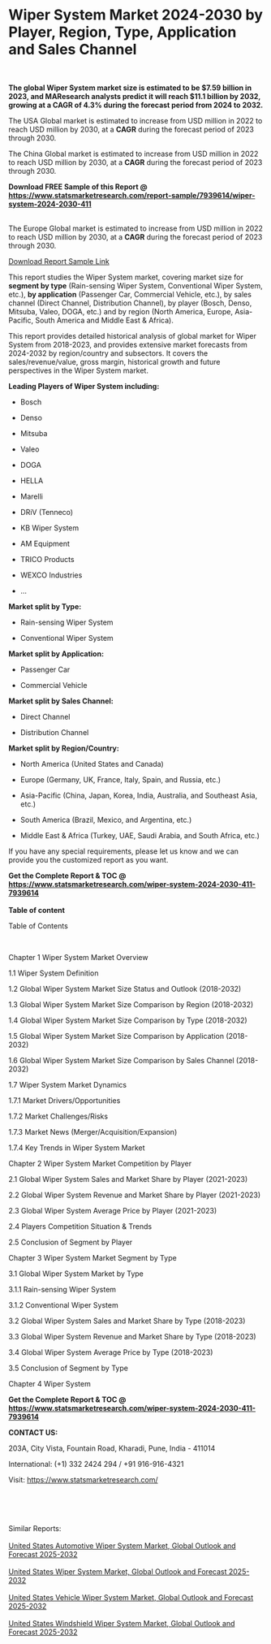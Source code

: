 <h1>Wiper System Market 2024-2030 by Player, Region, Type, Application and Sales Channel</h1><br/><p><strong>The global Wiper System market size is estimated to be $7.59 billion in 2023, and MAResearch analysts predict it will reach $11.1 billion by 2032, growing at a <strong>CAGR</strong> of 4.3% during the forecast period from 2024 to 2032.</strong></p><p>
 
 The USA Global market is estimated to increase from USD million in 2022 to reach USD million by 2030, at a <strong>CAGR</strong> during the forecast period of 2023 through 2030.</p><p>
 
 The China Global market is estimated to increase from USD million in 2022 to reach USD million by 2030, at a <strong>CAGR</strong> during the forecast period of 2023 through 2030.</p><div><b>Download FREE Sample of this Report @ <a href="https://www.statsmarketresearch.com/download-free-sample/7939614/wiper-system-2024-2030-411">https://www.statsmarketresearch.com/report-sample/7939614/wiper-system-2024-2030-411</a></b></div><br><p>
 
 The Europe Global market is estimated to increase from USD million in 2022 to reach USD million by 2030, at a <strong>CAGR</strong> during the forecast period of 2023 through 2030.</p><p><a href="https://www.statsmarketresearch.com/download-free-sample/7939614/wiper-system-2024-2030-411">Download Report Sample Link</a></p><p>
 
 This report studies the Wiper System market, covering market size for <strong>segment by type</strong> (Rain-sensing Wiper System, Conventional Wiper System, etc.), <strong>by application</strong> (Passenger Car, Commercial Vehicle, etc.), by sales channel (Direct Channel, Distribution Channel), by player (Bosch, Denso, Mitsuba, Valeo, DOGA, etc.) and by region (North America, Europe, Asia-Pacific, South America and Middle East & Africa).</p><p>
 
 This report provides detailed historical analysis of global market for Wiper System from 2018-2023, and provides extensive market forecasts from 2024-2032 by region/country and subsectors. It covers the sales/revenue/value, gross margin, historical growth and future perspectives in the Wiper System market.</p><p>
 
 <strong>Leading Players of Wiper System including:</strong></p><p>
 
 </p><ul><p></p><li>Bosch</li><p></p><li>Denso</li><p></p><li>Mitsuba</li><p></p><li>Valeo</li><p></p><li>DOGA</li><p></p><li>HELLA</li><p></p><li>Marelli</li><p></p><li>DRiV (Tenneco)</li><p></p><li>KB Wiper System</li><p></p><li>AM Equipment</li><p></p><li>TRICO Products</li><p></p><li>WEXCO Industries</li><p></p><li>...</li><p></p></ul><p>
 
 </p><p>
 
 <strong>Market split by Type:</strong></p><p>
 
 </p><ul><p></p><li>Rain-sensing Wiper System</li><p></p><li>Conventional Wiper System</li><p></p></ul><p>
 
 </p><p>
 
 <strong>Market split <strong>by Application</strong>:</strong></p><p>
 
 </p><ul><p></p><li>Passenger Car</li><p></p><li>Commercial Vehicle</li><p></p></ul><p>
 
 </p><p>
 
 <strong>Market split by Sales Channel:</strong></p><p>
 
 </p><ul><p></p><li>Direct Channel</li><p></p><li>Distribution Channel</li><p></p></ul><p>
 
 </p><p>
 
 <strong>Market split by Region/Country:</strong></p><p>
 
 </p><ul><p></p><li>North America (United States and Canada)</li><p></p><li>Europe (Germany, UK, France, Italy, Spain, and Russia, etc.)</li><p></p><li>Asia-Pacific (China, Japan, Korea, India, Australia, and Southeast Asia, etc.)</li><p></p><li>South America (Brazil, Mexico, and Argentina, etc.)</li><p></p><li>Middle East & Africa (Turkey, UAE, Saudi Arabia, and South Africa, etc.)</li><p></p></ul><p>
 
 </p><p>
 
 If you have any special requirements, please let us know and we can provide you the customized report as you want.</p><div><b>Get the Complete Report & TOC @ <a href="https://www.statsmarketresearch.com/wiper-system-2024-2030-411-7939614">https://www.statsmarketresearch.com/wiper-system-2024-2030-411-7939614</a></b></div><br><b>Table of content</b><p>Table of Contents<br />
 
 <br />
 
 Chapter 1 Wiper System Market Overview<br />
 
  1.1 Wiper System Definition<br />
 
  1.2 Global Wiper System Market Size Status and Outlook (2018-2032)<br />
 
  1.3 Global Wiper System Market Size Comparison by Region (2018-2032)<br />
 
  1.4 Global Wiper System Market Size Comparison by Type (2018-2032)<br />
 
  1.5 Global Wiper System Market Size Comparison by Application (2018-2032)<br />
 
  1.6 Global Wiper System Market Size Comparison by Sales Channel (2018-2032)<br />
 
  1.7 Wiper System Market Dynamics<br />
 
  1.7.1 Market Drivers/Opportunities<br />
 
  1.7.2 Market Challenges/Risks<br />
 
  1.7.3 Market News (Merger/Acquisition/Expansion)<br />
 
  1.7.4 Key Trends in Wiper System Market<br />
 
 Chapter 2 Wiper System Market Competition by Player<br />
 
  2.1 Global Wiper System Sales and Market Share by Player (2021-2023)<br />
 
  2.2 Global Wiper System Revenue and Market Share by Player (2021-2023)<br />
 
  2.3 Global Wiper System Average Price by Player (2021-2023)<br />
 
  2.4 Players Competition Situation & Trends<br />
 
  2.5 Conclusion of Segment by Player<br />
 
 Chapter 3 Wiper System Market Segment by Type<br />
 
  3.1 Global Wiper System Market by Type<br />
 
  3.1.1 Rain-sensing Wiper System<br />
 
  3.1.2 Conventional Wiper System<br />
 
  3.2 Global Wiper System Sales and Market Share by Type (2018-2023)<br />
 
  3.3 Global Wiper System Revenue and Market Share by Type (2018-2023)<br />
 
  3.4 Global Wiper System Average Price by Type (2018-2023)<br />
 
  3.5 Conclusion of Segment by Type<br />
 
 Chapter 4 Wiper System<br><div><b>Get the Complete Report & TOC @ <a href="https://www.statsmarketresearch.com/wiper-system-2024-2030-411-7939614">https://www.statsmarketresearch.com/wiper-system-2024-2030-411-7939614</a></b></div></p>
 
 <b>CONTACT US:</b><br>
 
 203A, City Vista, Fountain Road, Kharadi, Pune, India - 411014 <br>
 
 International: (+1) 332 2424 294 / +91 916-916-4321<br>
 
 Visit: <a href="https://www.statsmarketresearch.com/">https://www.statsmarketresearch.com/</a>
 
 <br>
 
 <br><br>Similar Reports: <br><br><a href="https://www.statsmarketresearch.com/global-united-states-automotive-wiper-system-forecast-2025-2032-954-8030835">United States Automotive Wiper System Market, Global Outlook and Forecast 2025-2032</a><br><br><a href="https://www.statsmarketresearch.com/global-united-states-wiper-system-forecast-2025-2032-250-8030836">United States Wiper System Market, Global Outlook and Forecast 2025-2032</a><br><br><a href="https://www.statsmarketresearch.com/global-united-states-vehicle-wiper-system-forecast-2025-2032-339-8030832">United States Vehicle Wiper System Market, Global Outlook and Forecast 2025-2032</a><br><br><a href="https://www.statsmarketresearch.com/global-united-states-windshield-wiper-system-forecast-2025-2032-555-8030834">United States Windshield Wiper System Market, Global Outlook and Forecast 2025-2032</a><br><br>